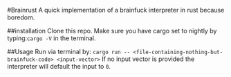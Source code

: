 #Brainrust
A quick implementation of a brainfuck interpreter in rust because boredom.

##installation
Clone this repo.
Make sure you have cargo set to nightly by  typing:```cargo -V``` in the terminal.

##Usage
Run via terminal by: ```cargo run -- <file-containing-nothing-but-brainfuck-code> <input-vector>``` 
If no input vector is provided the interpreter will default the input to ```0```.